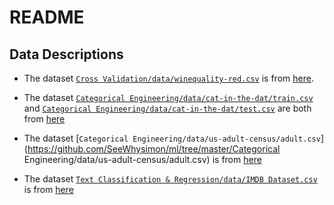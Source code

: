 # README

## Data Descriptions

- The dataset [`Cross Validation/data/winequality-red.csv`](https://github.com/SeeWhysimon/ml/blob/master/Cross%20Validation/data/winequality-red.csv) is from [here](https://www.kaggle.com/datasets/uciml/red-wine-quality-cortez-et-al-2009).

- The dataset [`Categorical Engineering/data/cat-in-the-dat/train.csv`](https://github.com/SeeWhysimon/ml/tree/master/Categorical%20Engineering/data/cat-in-the-dat/train.csv) and [`Categorical Engineering/data/cat-in-the-dat/test.csv`](https://github.com/SeeWhysimon/ml/tree/master/Categorical%20Engineering/data/cat-in-the-dat/test.csv) are both from [here](https://www.kaggle.com/competitions/cat-in-the-dat-ii/data)

- The dataset [`Categorical Engineering/data/us-adult-census/adult.csv`](https://github.com/SeeWhysimon/ml/tree/master/Categorical Engineering/data/us-adult-census/adult.csv) is from [here](https://www.kaggle.com/datasets/uciml/adult-census-income)

- The dataset [`Text Classification & Regression/data/IMDB Dataset.csv`](https://github.com/SeeWhysimon/ml/blob/master/Text%20Classification%20%26%20Regression/data/IMDB%20Dataset.csv) is from [here](https://www.kaggle.com/datasets/lakshmi25npathi/imdb-dataset-of-50k-movie-reviews/data)